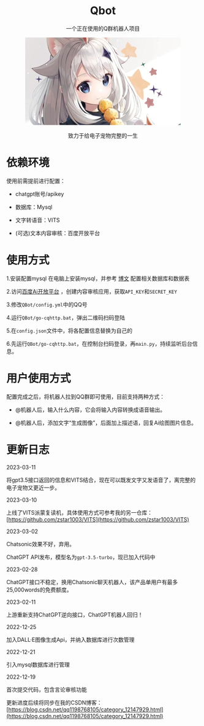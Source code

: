 
# <div align="center">Qbot</div>

<div align="center">

一个正在使用的Q群机器人项目

![cover](assets/paimon.jpg)

致力于给电子宠物完整的一生

</div>


# 依赖环境
使用前需提前进行配置：

- chatgpt账号/apikey
  
- 数据库：Mysql

- 文字转语音：VITS

- (可选)文本内容审核：百度开放平台

# 使用方式
1.安装配置mysql
在电脑上安装mysql，并参考 [博文](https://zstar.blog.csdn.net/article/details/128402216) 配置相关数据库和数据表

2.访问[百度Ai开放平台](https://ai.baidu.com/) ，创建内容审核应用，获取`API_KEY`和`SECRET_KEY`

3.修改`QBot/config.yml`中的QQ号

4.运行`QBot/go-cqhttp.bat`，弹出二维码扫码登陆

5.在`config.json`文件中，将各配置信息替换为自己的

6.先运行`QBot/go-cqhttp.bat`，在控制台扫码登录，再`main.py`，持续监听后台信息。


# 用户使用方式
配置完成之后，将机器人拉到QQ群即可使用，目前支持两种方式：

- @机器人后，输入什么内容，它会将输入内容转换成语音输出。

- @机器人后，添加文字“生成图像”，后面加上描述语，回复Ai绘图图片信息。


# 更新日志
2023-03-11

将gpt3.5接口返回的信息和VITS结合，现在可以既发文字又发语音了，离完整的电子宠物又更近一步。

2023-03-10 

上线了VITS派蒙复读机，具体使用方式可参考我的另一仓库：[https://github.com/zstar1003/VITS](https://github.com/zstar1003/VITS)

2023-03-02

Chatsonic效果不好，弃用。

ChatGPT API发布，模型名为`gpt-3.5-turbo`，现已加入代码中

2023-02-28

ChatGPT接口不稳定，换用Chatsonic聊天机器人，该产品单用户有最多25,000words的免费额度。

2023-02-11

上游重新支持ChatGPT逆向接口，ChatGPT机器人回归！

2022-12-25

加入DALL·E图像生成Api，并纳入数据库进行次数管理

2022-12-21

引入mysql数据库进行管理

2022-12-19 

首次提交代码，包含言论审核功能

更新进度后续将同步在我的CSDN博客：[https://blog.csdn.net/qq1198768105/category_12147929.html](https://blog.csdn.net/qq1198768105/category_12147929.html)


